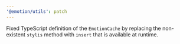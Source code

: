 ```yaml
---
'@emotion/utils': patch
---
```


Fixed TypeScript definition of the `EmotionCache` by replacing the non-existent `stylis` method with `insert` that is available at runtime.
